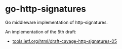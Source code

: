 # go-http-signatures
Go middleware implementation of http-signatures.

An implementation of the 5th draft:
- [tools.ietf.org/html/draft-cavage-http-signatures-05](tools.ietf.org/html/draft-cavage-http-signatures-05)
